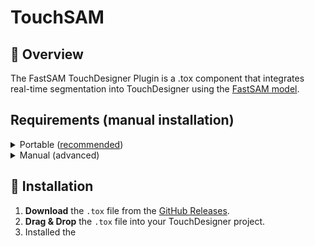 # TouchSAM
## 🎨 Overview
The FastSAM TouchDesigner Plugin is a .tox component that integrates real-time segmentation into TouchDesigner using the [FastSAM model](https://docs.ultralytics.com/models/fast-sam/).

## Requirements (manual installation)

<details>
  <summary>Portable (<ins>recommended</ins>)</summary>

1. Download the Python environment with pre-installed packages from [here](https://drive.google.com/file/d/1cJnc45tdVYzpREvWfON3MRuD5XWBkSCO/view?usp=sharing)
2. Unzip the folder
</details>

<details>
  <summary>Manual (advanced)</summary>

  1. Install Python 3.11.x (the higher x, the better)
  2. Install [CUDA Toolkit](https://developer.nvidia.com/cuda-11-8-0-download-archive) 11.8
  4. Install the required packages
  ```bash
  pip install torch torchvision torchaudio --index-url https://download.pytorch.org/whl/cu118 ultralytics
  ```
</details>

## 🚀 Installation
1. **Download** the `.tox` file from the [GitHub Releases]().
2. **Drag & Drop** the `.tox` file into your TouchDesigner project.
3. Installed the 
